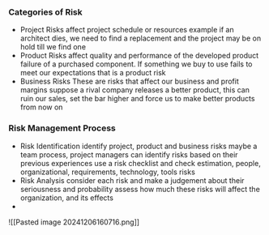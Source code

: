 ### Categories of Risk
- Project Risks
	  affect project schedule or resources 
	  example if an architect dies, we need to find a replacement and the project may be on hold till we find one
- Product Risks
	  affect quality and performance of the developed product
	  failure of a purchased component. If something we buy to use fails to meet our expectations that is a product risk
- Business Risks
	  These are risks that affect our business and profit margins
	  suppose a rival company releases a better product, this can ruin our sales, set the bar higher and force us to make better products from now on 

### Risk Management Process
- Risk Identification
	  identify project, product and business risks
	  maybe a team process, project managers can identify risks based on their previous experiences
	  use a risk checklist and check estimation, people, organizational, requirements, technology, tools risks
- Risk Analysis
	  consider each risk and make a judgement about their seriousness and probability 
	  assess how much these risks will affect the organization, and its effects
- 

![[Pasted image 20241206160716.png]]